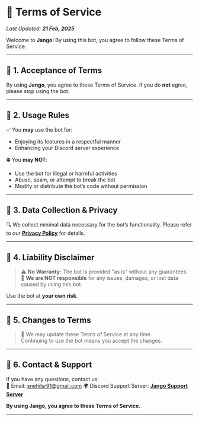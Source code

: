 # 📜 Terms of Service  

_Last Updated: **21 Feb, 2025**_  

Welcome to **Jango**! By using this bot, you agree to follow these Terms of Service.  

---

## 🔹 1. Acceptance of Terms  
By using **Jango**, you agree to these Terms of Service. If you do **not** agree, please stop using the bot.  

---

## 🔹 2. Usage Rules  
✅ You **may** use the bot for:  
- Enjoying its features in a respectful manner  
- Enhancing your Discord server experience  

⛔ You **may NOT**:  
- Use the bot for illegal or harmful activities  
- Abuse, spam, or attempt to break the bot  
- Modify or distribute the bot’s code without permission  

---

## 🔹 3. Data Collection & Privacy  
🔍 We collect minimal data necessary for the bot’s functionality. Please refer to our **[Privacy Policy](https://github.com/snehilsr91/bot-legal/blob/main/privacy-policy.md)** for details.  

---

## 🔹 4. Liability Disclaimer  
> ⚠️ **No Warranty:** The bot is provided “as is” without any guarantees.  
> 🚫 **We are NOT responsible** for any issues, damages, or lost data caused by using this bot.  

Use the bot at **your own risk**.  

---

## 🔹 5. Changes to Terms  
> 🔄 We may update these Terms of Service at any time.  
> Continuing to use the bot means you accept the changes.  

---

## 🔹 6. Contact & Support  
If you have any questions, contact us:  
📧 Email: snehilsr91@gmail.com 
🌍 Discord Support Server: **[Jango Support Server](https://discord.gg/6apva2wVgs)**

**By using Jango, you agree to these Terms of Service.**  

---
